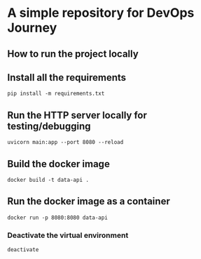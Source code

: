 A simple repository for DevOps Journey
======================================

## How to run the project locally

## Install all the requirements

```shell
pip install -m requirements.txt
```

## Run the HTTP server locally for testing/debugging

```shell
uvicorn main:app --port 8080 --reload
```

## Build the docker image

```shell
docker build -t data-api .
```

## Run the docker image as a container

```shell
docker run -p 8080:8080 data-api
```

### Deactivate the virtual environment

```shell
deactivate
```
